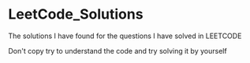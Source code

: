 # LeetCode_Solutions

The solutions I have found for the questions I have solved in LEETCODE

Don't copy try to understand the code and try solving it by yourself
